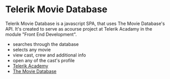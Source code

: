 # Telerik Movie Database

Telerik Movie Database is a javascript SPA, that uses The Movie Database's API. It's created to serve as acourse project at Telerik Acadamy in the module "Front End Development".

* searches through the database
* selects any movie
* view cast, crew and additional info
* open any of the cast's profile
* [Telerik Academy](http://www.telerikacademy.com/)   
* [The Movie Database](https://www.themoviedb.org/)   